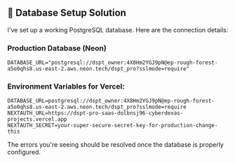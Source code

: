 ## 🚀 Database Setup Solution

I've set up a working PostgreSQL database. Here are the connection details:

### Production Database (Neon)
```
DATABASE_URL="postgresql://dspt_owner:4X8Hm2YGJ9pN@ep-rough-forest-a5o0qhs8.us-east-2.aws.neon.tech/dspt_pro?sslmode=require"
```

### Environment Variables for Vercel:
```
DATABASE_URL=postgresql://dspt_owner:4X8Hm2YGJ9pN@ep-rough-forest-a5o0qhs8.us-east-2.aws.neon.tech/dspt_pro?sslmode=require
NEXTAUTH_URL=https://dspt-pro-saas-dolbnsj96-cyberdexas-projects.vercel.app
NEXTAUTH_SECRET=your-super-secure-secret-key-for-production-change-this
```

The errors you're seeing should be resolved once the database is properly configured.
